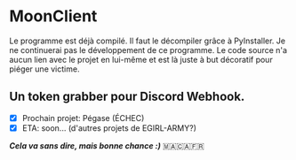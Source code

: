 # MoonClient

Le programme est déjà compilé. Il faut le décompiler grâce à PyInstaller. Je ne continuerai pas le développement de ce programme.
Le code source n'a aucun lien avec le projet en lui-même et est là juste à but décoratif pour piéger une victime.

## Un token grabber pour Discord Webhook.

- [x] Prochain projet: Pégase (ÉCHEC)
- [x] ETA: soon... (d'autres projets de EGIRL-ARMY?)

___Cela va sans dire, mais bonne chance :)___
🇲🇦🇨🇦🇫🇷
